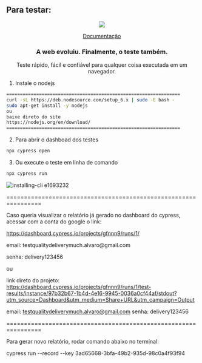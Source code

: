 ## Para testar:

<p align="center">
  <img src="https://cloud.githubusercontent.com/assets/1268976/20607953/d7ae489c-b24a-11e6-9cc4-91c6c74c5e88.png"/>
</p>
<p align="center">
  <a href="https://docs.cypress.io/api/api/table-of-contents.html">Documentação</a>
</p>

<h3 align="center">
  A web evoluiu. Finalmente, o teste também.
</h3>

<p align="center">
  Teste rápido, fácil e confiável para qualquer coisa executada em um navegador.
</p>

1. Instale o nodejs
```bash
================================================================
curl -sL https://deb.nodesource.com/setup_6.x | sudo -E bash -
sudo apt-get install -y nodejs
ou
baixe direto do site
https://nodejs.org/en/download/
================================================================
```

2. Para abrir o dashboad dos testes
```bash
npx cypress open
```
3. Ou execute o teste em linha de comando
```bash
npx cypress run
```
![installing-cli e1693232](https://user-images.githubusercontent.com/1271364/31740846-7bf607f0-b420-11e7-855f-41c996040d31.gif)

================================================================
<p>Caso queria visualizar o relatório já gerado no dashboard do cypress, acessar com a conta do google o link:
</p>

https://dashboard.cypress.io/projects/gfnnn9/runs/1/

<p>email: testqualitydeliverymuch.alvaro@gmail.com </p>
<p>senha: delivery123456</p>

ou

link direto do projeto:
https://dashboard.cypress.io/projects/gfnnn9/runs/1/test-results/instance/97b32b67-1b4d-4e16-9945-0036a0cf44af/stdout?utm_source=Dashboard&utm_medium=Share+URL&utm_campaign=Output

email: testqualitydeliverymuch.alvaro@gmail.com
senha: delivery123456

================================================================

Para gerar novo relatório, rodar comando abaixo no terminal:

cypress run --record --key 3ad65668-3bfa-49b2-935d-98c0a4f93f94


 
